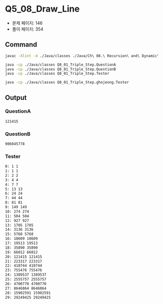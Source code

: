 # Q5_08_Draw_Line

- 문제 페이지: 146
- 풀이 페이지: 354

## Command

```sh
javac -Xlint -d ./Java/classes ./Java/Ch\ 08.\ Recursion\ and\ Dynamic\ Programming/Q8_01_Triple_Step/**/*.java

java -cp ./Java/classes Q8_01_Triple_Step.QuestionA
java -cp ./Java/classes Q8_01_Triple_Step.QuestionB
java -cp ./Java/classes Q8_01_Triple_Step.Tester

java -cp ./Java/classes Q8_01_Triple_Step.ghojeong.Tester
```

## Output

### QuestionA

```txt
121415
```

### QuestionB

```txt
906045778
```

### Tester

```txt
0: 1 1
1: 1 1
2: 2 2
3: 4 4
4: 7 7
5: 13 13
6: 24 24
7: 44 44
8: 81 81
9: 149 149
10: 274 274
11: 504 504
12: 927 927
13: 1705 1705
14: 3136 3136
15: 5768 5768
16: 10609 10609
17: 19513 19513
18: 35890 35890
19: 66012 66012
20: 121415 121415
21: 223317 223317
22: 410744 410744
23: 755476 755476
24: 1389537 1389537
25: 2555757 2555757
26: 4700770 4700770
27: 8646064 8646064
28: 15902591 15902591
29: 29249425 29249425
```
